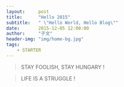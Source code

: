 ```yaml
---
layout:     post
title:      "Hello 2015"
subtitle:   " \"Hello World, Hello Blog\""
date:       2015-12-05 12:00:00
author:     "子文"
header-img: "img/home-bg.jpg"
tags:
    - STARTER
---
```




>  STAY FOOLISH, STAY HUNGARY !


>  LIFE IS A STRUGGLE !





